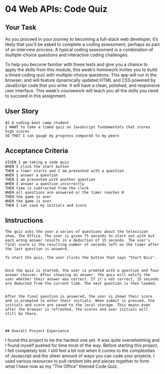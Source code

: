 # 04 Web APIs: Code Quiz

## Your Task

As you proceed in your journey to becoming a full-stack web developer, it’s likely that you’ll be asked to complete a coding assessment, perhaps as part of an interview process. A typical coding assessment is a combination of multiple-choice questions and interactive coding challenges. 

To help you become familiar with these tests and give you a chance to apply the skills from this module, this week’s homework invites you to build a timed coding quiz with multiple-choice questions. This app will run in the browser, and will feature dynamically updated HTML and CSS powered by JavaScript code that you write. It will have a clean, polished, and responsive user interface. This week’s coursework will teach you all the skills you need to succeed in this assignment.


## User Story

```
AS A coding boot camp student
I WANT to take a timed quiz on JavaScript fundamentals that stores high scores
SO THAT I can gauge my progress compared to my peers
```


## Acceptance Criteria

```
GIVEN I am taking a code quiz
WHEN I click the start button
THEN a timer starts and I am presented with a question
WHEN I answer a question
THEN I am presented with another question
WHEN I answer a question incorrectly
THEN time is subtracted from the clock
WHEN all questions are answered or the timer reaches 0
THEN the game is over
WHEN the game is over
THEN I can save my initials and score
```


## Instructions 

```
The quiz asks the user a series of questions about the television show, The Office. The user is given 75 seconds to start out with but each wrong answer results in a deduction of 15 seconds. The user's final score is the resulting number of seconds left on the timer after the last question is answerd.

To start the quiz, the user clicks the button that says "Start Quiz".


Once the quiz is started, the user is promted with a question and four answer choices. After choosing an answer, the quiz will notify the user whether their answer was correct. If it's not correct, 15 seconds are deducted from the current time. The next question is then loaded.


After the final question is answered, the user is shown their score and is prompted to enter their initials. When submit is pressed, the initials and score are saved to the local storage. This means even after the browser is refreshed, the scores and user initials will still be there.



## Overall Project Experience

```
I found this project to be the hardest one yet. It was quite overwhelming and I found myself pushed for time most of the way. Before starting this project, I felt completely lost. I still feel a bit lost when it comes to the complexities of Javascript and the sheer amount of ways you can code your projects. 
I used various resources to pull random bits and pieces together to form what I have now as my "The Office" themed Code Quiz.
